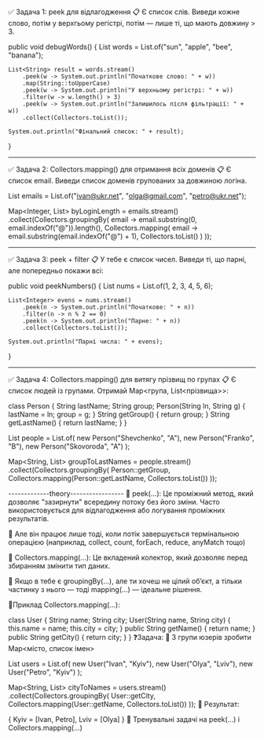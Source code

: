✅ Задача 1: peek для відлагодження
📋 Є список слів. Виведи кожне слово, 
потім у верхгьому регістрі, потім — лише ті, 
що мають довжину > 3.

public void debugWords() {
List<String> words = List.of("sun", "apple", "bee", "banana");

    List<String> result = words.stream()
        .peek(w -> System.out.println("Початкове слово: " + w))
        .map(String::toUpperCase)
        .peek(w -> System.out.println("У верхньому регістрі: " + w))
        .filter(w -> w.length() > 3)
        .peek(w -> System.out.println("Залишилось після фільтрації: " + w))
        .collect(Collectors.toList());

    System.out.println("Фінальний список: " + result);
}

------------------------------------------------------------------

✅ Задача 2: Collectors.mapping() для отримання всіх доменів
📋 Є список email. Виведи список доменів групованих за довжиною логіна.

List<String> emails = List.of("ivan@ukr.net",
"olga@gmail.com", "petro@ukr.net");

Map<Integer, List<String>> byLoginLength = emails.stream()
.collect(Collectors.groupingBy(
email -> email.substring(0, email.indexOf("@")).length(),
Collectors.mapping(
email -> email.substring(email.indexOf("@") + 1),
Collectors.toList()
)
));

-------------------------------------------------------------------

✅ Задача 3: peek + filter
📋 У тебе є список чисел. Виведи ті, що парні, але попередньо покажи всі:

public void peekNumbers() {
List<Integer> nums = List.of(1, 2, 3, 4, 5, 6);

    List<Integer> evens = nums.stream()
        .peek(n -> System.out.println("Початкове: " + n))
        .filter(n -> n % 2 == 0)
        .peek(n -> System.out.println("Парне: " + n))
        .collect(Collectors.toList());

    System.out.println("Парні числа: " + evens);
}

-------------------------------------------------------------------

✅ Задача 4: Collectors.mapping() для витягу прізвищ по групах
📋 Є список людей із групами. Отримай Map<група, List<прізвища>>:

class Person {
String lastName;
String group;
Person(String ln, String g) {
lastName = ln;
group = g;
}
String getGroup() { return group; }
String getLastName() { return lastName; }
}

List<Person> people = List.of(
new Person("Shevchenko", "A"),
new Person("Franko", "B"),
new Person("Skovoroda", "A")
);

Map<String, List<String>> groupToLastNames = people.stream()
.collect(Collectors.groupingBy(
Person::getGroup,
Collectors.mapping(Person::getLastName, Collectors.toList())
));

-------------theory-----------------
🔎 peek(...):
Це проміжний метод, який дозволяє "зазирнути" 
всередину потоку без його зміни. 
Часто використовується для відлагодження 
або логування проміжних результатів.

🧠 Але він працює лише тоді, коли потік 
завершується термінальною операцією 
(наприклад, collect, count, 
forEach, reduce, anyMatch тощо)

🔎 Collectors.mapping(...):
Це вкладений колектор, який дозволяє 
перед збиранням змінити тип даних.

💬 Якщо в тебе є groupingBy(...), 
але ти хочеш не цілий об’єкт, 
а тільки частинку з нього — 
тоді mapping(...) — ідеальне рішення.

🔹Приклад Collectors.mapping(...):

class User {
String name;
String city;
User(String name, String city) {
this.name = name;
this.city = city;
}
public String getName() { return name; }
public String getCity() { return city; }
}
❓Задача:
🔸 З групи юзерів зробити Map<місто, список імен>

List<User> users = List.of(
new User("Ivan", "Kyiv"),
new User("Olya", "Lviv"),
new User("Petro", "Kyiv")
);

Map<String, List<String>> cityToNames = users.stream()
.collect(Collectors.groupingBy(
User::getCity,
Collectors.mapping(User::getName, Collectors.toList())
));
🎯 Результат:

{
Kyiv = [Ivan, Petro],
Lviv = [Olya]
}
🧪 Тренувальні задачі на peek(...) і Collectors.mapping(...)
